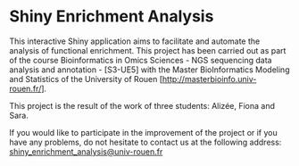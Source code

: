 # Shiny Enrichment Analysis

This interactive Shiny application aims to facilitate and automate the analysis of functional enrichment. This project has been carried out as part of the course Bioinformatics in Omics Sciences - NGS sequencing data analysis and annotation - [S3-UE5] with the Master BioInformatics Modeling and Statistics of the University of Rouen [http://masterbioinfo.univ-rouen.fr/].

This project is the result of the work of three students: Alizée, Fiona and Sara.

If you would like to participate in the improvement of the project or if you have any problems, do not hesitate to contact us at the following address: shiny_enrichment_analysis@univ-rouen.fr
